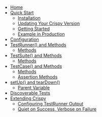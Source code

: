 * [Home](Home)
* [Quick Start](Quick-Start)
  * [Installation](Quick-Start#installation)
  * [Updating Your Crispy Version](Quick-Start#updating-your-crispy-version)
  * [Getting Started](Quick-Start#getting-started)
  * [Example in Production](Quick-Start#example-in-production)
* [Configuration](Crispy-Configuration)
* [TestRunner() and Methods](TestRunner)
  * [Methods](TestRunner#methods)
* [TestSuite() and Methods](TestSuite)
  * [Methods](TestSuite#methods)
* [TestCase() and Methods](TestCase)
  * [Methods](TestCase#methods)
  * [Assertion Methods](TestCase#assertion-methods)
* [setUp() and tearDown()](setUp()-and-tearDown())
  * [Parent Variable](setUp()-and-tearDown()#parent-variable)
* [Discoverable Tests](Discoverable-Tests)
* [Extending Crispy](Extending-Crispy)
  * [Configuring TestRunner Output](Extending-Crispy#configuring-testrunner-output)
  * [Quiet on Success, Verbose on Failure](Extending-Crispy#quiet-on-success-verbose-on-failure)
